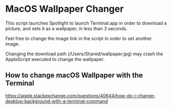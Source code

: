 # MacOS Wallpaper Changer

This script launches Spotlight to launch Terminal.app in order to download a picture, and sets it as a wallpaper, in less than 3 seconds.

Feel free to change the image link in the script in order to set another image.

Changing the download path (/Users/Shared/wallpaper.jpg) may crash the AppleScript executed to change the wallpaper.

## How to change macOS Wallpaper with the Terminal

https://apple.stackexchange.com/questions/40644/how-do-i-change-desktop-background-with-a-terminal-command
